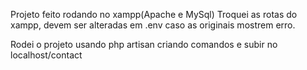 Projeto feito rodando no xampp(Apache e MySql)
Troquei as rotas do xampp, devem ser alteradas em .env caso as originais mostrem erro.

Rodei o projeto usando php artisan criando comandos e subir no localhost/contact
